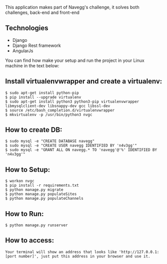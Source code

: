 This application makes part of Navegg's challenge, it solves both challenges, back-end and front-end

## Technologies
* Django
* Django Rest framework
* AngularJs

You can find how make your setup and run the project in your Linux machine in the text below:

## Install virtualenvwrapper and create a virtualenv:
    $ sudo apt-get install python-pip
    $ pip install --upgrade virtualenv
    $ sudo apt-get install python3 python3-pip virtualenvwrapper libmysqlclient-dev libsnappy-dev gcc libssl-dev
    $ source /etc/bash_completion.d/virtualenvwrapper
    $ mkvirtualenv -p /usr/bin/python3 nvgc

## How to create DB:
    $ sudo mysql -e "CREATE DATABASE navegg"
    $ sudo mysql -e "CREATE USER navegg IDENTIFIED BY 'n4v3gg'"
    $ sudo mysql -e "GRANT ALL ON navegg.* TO 'navegg'@'%' IDENTIFIED BY 'n4v3gg'"

## How to Setup:
    $ workon nvgc
    $ pip install -r requirements.txt
    $ python manage.py migrate
    $ python manage.py populateSites
    $ python manage.py populateChannels

## How to Run:
    $ python manage.py runserver

## How to access:
    Your terminal will show an address that looks like 'http://127.0.0.1:[port number]', just put this address in your browser and use it.